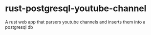# rust-postgresql-youtube-channel
A rust web app that parsers youtube channels and inserts them into a postgresql db
